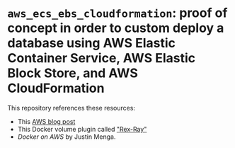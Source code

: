 # `aws_ecs_ebs_cloudformation`: proof of concept in order to custom deploy a database using AWS Elastic Container Service, AWS Elastic Block Store, and AWS CloudFormation

This repository references these resources:

- This [AWS blog
  post](https://aws.amazon.com/blogs/compute/amazon-ecs-and-docker-volume-drivers-amazon-ebs/)
- This Docker volume plugin called
  ["Rex-Ray"](https://rexray.readthedocs.io/en/latest/)
- *Docker on AWS* by Justin Menga.
